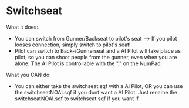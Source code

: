 Switchseat
==========

What it does:. 
- You can switch from Gunner/Backseat to pilot's seat --> If you pilot looses connection, simply switch to pilot's seat! 
- Pilot can switch to Back-/Gunnerseat and a AI Pilot will take place as pilot, so you can shoot people from the gunner, even when you are alone. The AI Pilot is controllable with the "," on the NumPad. 

What you CAN do:
- You can either take the switchseat.sqf with a AI Pilot, OR you can use the switchseatNOAI.sqf if you dont want a AI Pilot. Just rename the switchseatNOAI.sqf to switchseat.sqf if you want if.
